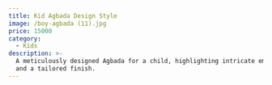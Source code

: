 ```yaml
---
title: Kid Agbada Design Style
image: /boy-agbada (11).jpg
price: 15000
category:
  - Kids
description: >-
  A meticulously designed Agbada for a child, highlighting intricate embroidery
  and a tailored finish.
---
```


